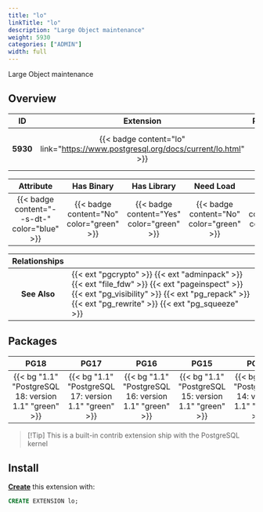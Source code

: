 ```yaml
---
title: "lo"
linkTitle: "lo"
description: "Large Object maintenance"
weight: 5930
categories: ["ADMIN"]
width: full
---
```


Large Object maintenance


## Overview

|    ID    | Extension |  Package   | Version |        Category        |           License            |       Language       |
|:--------:|:---------:|:----------:|:-------:|:----------------------:|:----------------------------:|:--------------------:|
| **5930** | {{< badge content="lo" link="https://www.postgresql.org/docs/current/lo.html" >}} | {{< ext "lo" >}} | `1.1` | {{< category "ADMIN" >}} | {{< license "PostgreSQL" >}} | {{< language "C" >}} |


|  Attribute | Has Binary | Has Library | Need Load | Has DDL | Relocatable | Trusted |
|:----------:|:----------:|:-----------:|:---------:|:-------:|:-----------:|:-------:|
| {{< badge content="--s-dt-" color="blue" >}} | {{< badge content="No" color="green" >}} | {{< badge content="Yes" color="green" >}} | {{< badge content="No" color="green" >}} | {{< badge content="Yes" color="green" >}} | {{< badge content="no" color="red" >}} | {{< badge content="yes" color="green" >}} |


| **Relationships** |   |
|:-----------------:|:----|
|   **See Also**    | {{< ext "pgcrypto" >}} {{< ext "adminpack" >}} {{< ext "file_fdw" >}} {{< ext "pageinspect" >}} {{< ext "pg_visibility" >}} {{< ext "pg_repack" >}} {{< ext "pg_rewrite" >}} {{< ext "pg_squeeze" >}} |


## Packages

| **PG18** | **PG17** | **PG16** | **PG15** | **PG14** |
|:--------:|:--------:|:--------:|:--------:|:--------:|
| {{< bg "1.1" "PostgreSQL 18: version 1.1" "green" >}} | {{< bg "1.1" "PostgreSQL 17: version 1.1" "green" >}} | {{< bg "1.1" "PostgreSQL 16: version 1.1" "green" >}} | {{< bg "1.1" "PostgreSQL 15: version 1.1" "green" >}} | {{< bg "1.1" "PostgreSQL 14: version 1.1" "green" >}} |

> [!Tip] This is a built-in contrib extension ship with the PostgreSQL kernel


## Install

[**Create**](https://ext.pgsty.com/usage/create) this extension with:

```sql
CREATE EXTENSION lo;
```
